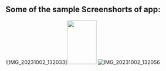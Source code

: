 ## Some of the sample Screenshorts of app:
![IMG_20231002_132033]<img src="(https://github.com/RagulParajuli/Tip-Calculator/assets/117198787/b20bffa6-f390-4b14-99a3-6fc72613aec2)"  height="120" width="80" />
![IMG_20231002_132056](https://github.com/RagulParajuli/Tip-Calculator/assets/117198787/a86733b0-4365-42e9-9892-96cad152fa53)

